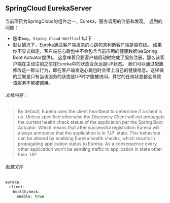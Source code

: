 ## SpringCloud EurekaServer
当前项目为SpringCloud的组件之一，Eureka，服务调用的注册和发现。
遇到的问题：
- 版本`bug`，`Srping Cloud Netflix`1.1以下
- 默认情况下，Eureka通过客户端发来的心跳包来判断客户端是否在线。
如果你不显式指定，客户端在心跳包中不会包含当前应用的健康数据(由Spring Boot Actuator提供)。
这意味着只要客户端启动时完成了服务注册，那么该客户端在主动注销之前在Eureka中的状态会永远是UP状态。
我们可以通过配置修改这一默认行为，即在客户端发送心跳包时会带上自己的健康信息。这样做的后果是只有当该服务的状态是UP时才能被访问，其它的任何状态都会导致该服务不能被调用。

###### 文档内容：

> By default, Eureka uses the client heartbeat to determine if a client is up.
Unless specified otherwise the Discovery Client will not propagate the current health check status of the application
 per the Spring Boot Actuator.
 Which means that after successful registration Eureka will always announce that the application is in 'UP' state.
 This behaviour can be altered by enabling Eureka health checks, which results in propagating application status to Eureka.
 As a consequence every other application won’t be sending traffic to application in state other then 'UP'.

###### 配置文件
```java
eureka:
　client:
　　healthcheck:
　　　enable: true
```
